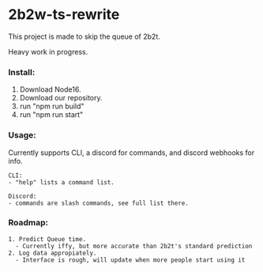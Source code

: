# 2b2w-ts-rewrite

This project is made to skip the queue of 2b2t.

Heavy work in progress.

### Install:
1. Download Node16.
2. Download our repository.
3. run "npm run build"
4. run "npm run start"

### Usage:
Currently supports CLI, a discord for commands, and discord webhooks for info.

    CLI:
    - "help" lists a command list.

    Discord:
    - commands are slash commands, see full list there.


### Roadmap:

    1. Predict Queue time.
      - Currently iffy, but more accurate than 2b2t's standard prediction
    2. Log data appropiately.
      - Interface is rough, will update when more people start using it

